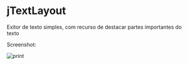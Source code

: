 # jTextLayout

Exitor de texto simples, com recurso de destacar partes importantes do texto

Screenshot:

![print](https://raw.github.com/ricardojlrufino/jTextLayout/master/docs/print1.png)